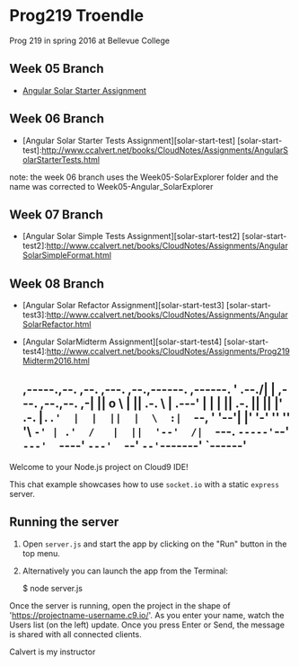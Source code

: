 # Prog219 Troendle

Prog 219 in spring 2016 at Bellevue College

## Week 05 Branch

- [Angular Solar Starter Assignment][solar-start]

[solar-start]:http://www.ccalvert.net/books/CloudNotes/Assignments/AngularSolarStarter.html

## Week 06 Branch

- [Angular Solar Starter Tests Assignment][solar-start-test]
[solar-start-test]:http://www.ccalvert.net/books/CloudNotes/Assignments/AngularSolarStarterTests.html

note: the week 06 branch uses the Week05-SolarExplorer folder and the name was corrected to Week05-Angular_SolarExplorer

## Week 07 Branch

- [Angular Solar Simple Tests Assignment][solar-start-test2]
[solar-start-test2]:http://www.ccalvert.net/books/CloudNotes/Assignments/AngularSolarSimpleFormat.html

  
## Week 08 Branch

- [Angular Solar Refactor Assignment][solar-start-test3]
[solar-start-test3]:http://www.ccalvert.net/books/CloudNotes/Assignments/AngularSolarRefactor.html
- [Angular SolarMidterm Assignment][solar-start-test4]
[solar-start-test4]:http://www.ccalvert.net/books/CloudNotes/Assignments/Prog219Midterm2016.html

     ,-----.,--.                  ,--. ,---.   ,--.,------.  ,------.
    '  .--./|  | ,---. ,--.,--. ,-|  || o   \  |  ||  .-.  \ |  .---'
    |  |    |  || .-. ||  ||  |' .-. |`..'  |  |  ||  |  \  :|  `--, 
    '  '--'\|  |' '-' ''  ''  '\ `-' | .'  /   |  ||  '--'  /|  `---.
     `-----'`--' `---'  `----'  `---'  `--'    `--'`-------' `------'
    ----------------------------------------------------------------- 


Welcome to your Node.js project on Cloud9 IDE!

This chat example showcases how to use `socket.io` with a static `express` server.

## Running the server

1) Open `server.js` and start the app by clicking on the "Run" button in the top menu.

2) Alternatively you can launch the app from the Terminal:

    $ node server.js

Once the server is running, open the project in the shape of 'https://projectname-username.c9.io/'. As you enter your name, watch the Users list (on the left) update. Once you press Enter or Send, the message is shared with all connected clients.

Calvert is my instructor

